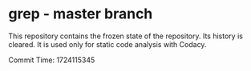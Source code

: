 # grep - master branch

This repository contains the frozen state of the repository.
Its history is cleared. It is used only for static code
analysis with Codacy.

Commit Time: 1724115345